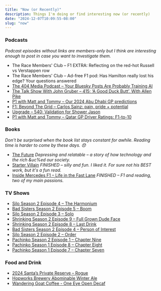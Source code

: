 ```yaml
---
title: "Now (or Recently)"
description: Things I'm doing or find interesting now (or recently)
date: "2024-12-07T10:09:55-08:00"
slug: "now"
---
```


### Podcasts

*Podcast episodes without links are members-only but I think are interesting enough to post in case you want to investigate them.*

- The Race Members' Club – F1 EXTRA: Reflecting on the red-hot Russell vs Verstappen row
- The Race Members' Club – Ad-free F1 pod: Has Hamilton really lost his edge? Your questions answered
- [The 404 Media Podcast – Your Bluesky Posts Are Probably Training AI](https://overcast.fm/+ABDRJPnjYzY)
- [The Talk Show With John Gruber – 415: ‘A Good Duck Butt’, With Allen Pike](https://overcast.fm/+B7NC-r2Sk)
- [P1 with Matt and Tommy – Our 2024 Abu Dhabi GP predictions](https://overcast.fm/+_U3q2Xd30)
- [F1: Beyond The Grid – Carlos Sainz: pain, pride + potential](https://overcast.fm/+Nv8KbHMZA)
- [Upgrade – 540: Validation for Shower Jason](https://overcast.fm/+Fcm8-bj2I)
- [P1 with Matt and Tommy – Qatar GP Driver Ratings: F1-to-10](https://overcast.fm/+_U3pE-T34)

### Books

*Don't be surprised when the book list stays constant for awhile. Reading time is harder to come by these days. 😞*

- [The Future](https://books.apple.com/us/book/the-future/id6445966756) *Depressing and relatable – a story of how technology and the rich &uc%ed our society.*
- [Starter Villain](https://books.apple.com/us/book/starter-villain/id6443361997) *FINISHED – silly and fun. I liked it. For sure not his BEST work, but it's a fun read.*
- [Inside Mercedes F1 – Life in the Fast Lane](https://books.apple.com/us/book/inside-mercedes-f1/id6477808292) *FINISHED – F1 and reading, two of my main passions.*

### TV Shows

- [Silo Season 2 Episode 4 – The Harmonium](https://www.themoviedb.org/tv/125988-silo/season/2/episode/4)
- [Bad Sisters Season 2 Episode 5 – Boom](https://www.themoviedb.org/tv/199318-bad-sisters/season/2/episode/5)
- [Silo Season 2 Episode 3 – Solo](https://www.themoviedb.org/tv/125988-silo/season/2/episode/3)
- [Shrinking Season 2 Episode 9 – Full Grown Dude Face](https://www.themoviedb.org/tv/136311-shrinking/season/2/episode/9)
- [Shrinking Season 2 Episode 8 – Last Drink](https://www.themoviedb.org/tv/136311-shrinking/season/2/episode/8)
- [Bad Sisters Season 2 Episode 4 – Person of Interest](https://www.themoviedb.org/tv/199318-bad-sisters/season/2/episode/4)
- [Silo Season 2 Episode 2 – Order](https://www.themoviedb.org/tv/125988-silo/season/2/episode/2)
- [Pachinko Season 2 Episode 1 – Chapter Nine](https://www.themoviedb.org/tv/110382-pachinko/season/2/episode/1)
- [Pachinko Season 1 Episode 8 – Chapter Eight](https://www.themoviedb.org/tv/110382-pachinko/season/1/episode/8)
- [Pachinko Season 1 Episode 7 – Chapter Seven](https://www.themoviedb.org/tv/110382-pachinko/season/1/episode/7)

### Food and Drink

- [2024 Santa’s Private Reserve – Rogue](https://www.rogue.com/shop/beer/seasonal/2024-santas-private-reserve/)
- [Hopworks Brewery Abominable Winter Ale](https://www.hopworksbeer.com/beer)
- [Wandering Goat Coffee - One Eye Open Decaf](https://wanderinggoat.com/products/one-eye-open)
